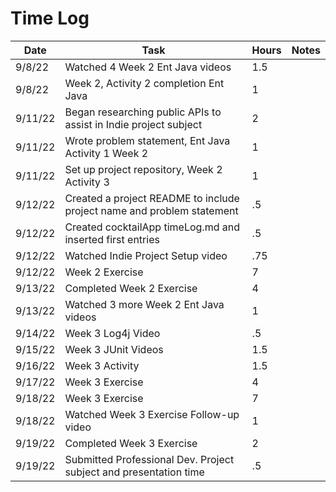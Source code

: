 # Time Log

| Date | Task | Hours | Notes|
|------|------|-------|------|
| 9/8/22 | Watched 4 Week 2 Ent Java videos | 1.5 |
| 9/8/22 | Week 2, Activity 2 completion Ent Java  | 1 |
| 9/11/22 | Began researching public APIs to assist in Indie project subject | 2 |
| 9/11/22 | Wrote problem statement, Ent Java Activity 1 Week 2 | 1 | |
| 9/11/22 | Set up project repository, Week 2 Activity 3| 1  |   | 
| 9/12/22 | Created a project README to include project name and problem statement| .5 | |
| 9/12/22 | Created cocktailApp timeLog.md and inserted first entries | .5 | |
| 9/12/22 | Watched Indie Project Setup video | .75 | |
| 9/12/22 | Week 2 Exercise | 7 | |
| 9/13/22 | Completed Week 2 Exercise | 4 | |
| 9/13/22 | Watched 3 more Week 2 Ent Java videos | 1 | |
| 9/14/22 | Week 3 Log4j Video | .5 | |
| 9/15/22 | Week 3 JUnit Videos | 1.5 | |
| 9/16/22 | Week 3 Activity | 1.5 | |
| 9/17/22 | Week 3 Exercise | 4 | |
| 9/18/22 | Week 3 Exercise | 7 | |
| 9/18/22 | Watched Week 3 Exercise Follow-up video | 1 | |
| 9/19/22 | Completed Week 3 Exercise | 2 | |
| 9/19/22 | Submitted Professional Dev. Project subject and presentation time | .5 | |
